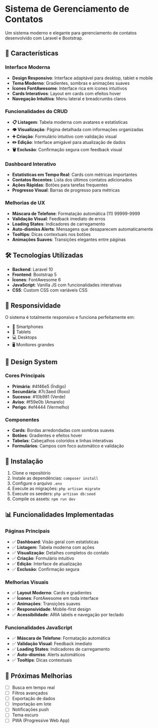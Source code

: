 # Sistema de Gerenciamento de Contatos

Um sistema moderno e elegante para gerenciamento de contatos desenvolvido com Laravel e Bootstrap.

## 🚀 Características

### Interface Moderna
- **Design Responsivo**: Interface adaptável para desktop, tablet e mobile
- **Tema Moderno**: Gradientes, sombras e animações suaves
- **Ícones FontAwesome**: Interface rica em ícones intuitivos
- **Cards Interativos**: Layout em cards com efeitos hover
- **Navegação Intuitiva**: Menu lateral e breadcrumbs claros

### Funcionalidades do CRUD
- **📋 Listagem**: Tabela moderna com avatares e estatísticas
- **👁️ Visualização**: Página detalhada com informações organizadas
- **➕ Criação**: Formulário intuitivo com validação visual
- **✏️ Edição**: Interface amigável para atualização de dados
- **🗑️ Exclusão**: Confirmação segura com feedback visual

### Dashboard Interativo
- **Estatísticas em Tempo Real**: Cards com métricas importantes
- **Contatos Recentes**: Lista dos últimos contatos adicionados
- **Ações Rápidas**: Botões para tarefas frequentes
- **Progresso Visual**: Barras de progresso para métricas

### Melhorias de UX
- **Máscara de Telefone**: Formatação automática (11) 99999-9999
- **Validação Visual**: Feedback imediato de erros
- **Loading States**: Indicadores de carregamento
- **Auto-dismiss Alerts**: Mensagens que desaparecem automaticamente
- **Tooltips**: Dicas contextuais nos botões
- **Animações Suaves**: Transições elegantes entre páginas

## 🛠️ Tecnologias Utilizadas

- **Backend**: Laravel 10
- **Frontend**: Bootstrap 5
- **Ícones**: FontAwesome 6
- **JavaScript**: Vanilla JS com funcionalidades interativas
- **CSS**: Custom CSS com variáveis CSS

## 📱 Responsividade

O sistema é totalmente responsivo e funciona perfeitamente em:
- 📱 Smartphones
- 📱 Tablets
- 💻 Desktops
- 🖥️ Monitores grandes

## 🎨 Design System

### Cores Principais
- **Primária**: #4f46e5 (Índigo)
- **Secundária**: #7c3aed (Roxo)
- **Sucesso**: #10b981 (Verde)
- **Aviso**: #f59e0b (Amarelo)
- **Perigo**: #ef4444 (Vermelho)

### Componentes
- **Cards**: Bordas arredondadas com sombras suaves
- **Botões**: Gradientes e efeitos hover
- **Tabelas**: Cabeçalhos coloridos e linhas interativas
- **Formulários**: Campos com foco automático e validação

## 🚀 Instalação

1. Clone o repositório
2. Instale as dependências: `composer install`
3. Configure o arquivo `.env`
4. Execute as migrações: `php artisan migrate`
5. Execute os seeders: `php artisan db:seed`
6. Compile os assets: `npm run dev`

## 📊 Funcionalidades Implementadas

### Páginas Principais
- ✅ **Dashboard**: Visão geral com estatísticas
- ✅ **Listagem**: Tabela moderna com ações
- ✅ **Visualização**: Detalhes completos do contato
- ✅ **Criação**: Formulário intuitivo
- ✅ **Edição**: Interface de atualização
- ✅ **Exclusão**: Confirmação segura

### Melhorias Visuais
- ✅ **Layout Moderno**: Cards e gradientes
- ✅ **Ícones**: FontAwesome em toda interface
- ✅ **Animações**: Transições suaves
- ✅ **Responsividade**: Mobile-first design
- ✅ **Acessibilidade**: ARIA labels e navegação por teclado

### Funcionalidades JavaScript
- ✅ **Máscara de Telefone**: Formatação automática
- ✅ **Validação Visual**: Feedback imediato
- ✅ **Loading States**: Indicadores de carregamento
- ✅ **Auto-dismiss**: Alerts automáticos
- ✅ **Tooltips**: Dicas contextuais

## 🎯 Próximas Melhorias

- [ ] Busca em tempo real
- [ ] Filtros avançados
- [ ] Exportação de dados
- [ ] Importação em lote
- [ ] Notificações push
- [ ] Tema escuro
- [ ] PWA (Progressive Web App)